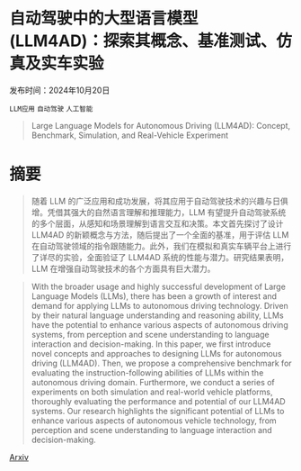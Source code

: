 # 自动驾驶中的大型语言模型 (LLM4AD)：探索其概念、基准测试、仿真及实车实验

发布时间：2024年10月20日

`LLM应用` `自动驾驶` `人工智能`

> Large Language Models for Autonomous Driving (LLM4AD): Concept, Benchmark, Simulation, and Real-Vehicle Experiment

# 摘要

> 随着 LLM 的广泛应用和成功发展，将其应用于自动驾驶技术的兴趣与日俱增。凭借其强大的自然语言理解和推理能力，LLM 有望提升自动驾驶系统的多个层面，从感知和场景理解到语言交互和决策。本文首先探讨了设计 LLM4AD 的新颖概念与方法，随后提出了一个全面的基准，用于评估 LLM 在自动驾驶领域的指令跟随能力。此外，我们在模拟和真实车辆平台上进行了详尽的实验，全面验证了 LLM4AD 系统的性能与潜力。研究结果表明，LLM 在增强自动驾驶技术的各个方面具有巨大潜力。

> With the broader usage and highly successful development of Large Language Models (LLMs), there has been a growth of interest and demand for applying LLMs to autonomous driving technology. Driven by their natural language understanding and reasoning ability, LLMs have the potential to enhance various aspects of autonomous driving systems, from perception and scene understanding to language interaction and decision-making. In this paper, we first introduce novel concepts and approaches to designing LLMs for autonomous driving (LLM4AD). Then, we propose a comprehensive benchmark for evaluating the instruction-following abilities of LLMs within the autonomous driving domain. Furthermore, we conduct a series of experiments on both simulation and real-world vehicle platforms, thoroughly evaluating the performance and potential of our LLM4AD systems. Our research highlights the significant potential of LLMs to enhance various aspects of autonomous vehicle technology, from perception and scene understanding to language interaction and decision-making.

[Arxiv](https://arxiv.org/abs/2410.15281)